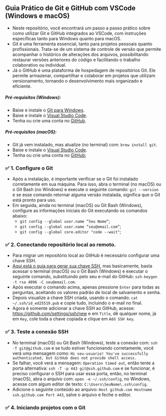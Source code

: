 ## Guia Prático de Git e GitHub com VSCode (Windows e macOS)
- Neste repositório, você encontrará um passo a passo prático sobre como utilizar Git e GitHub integrados ao VSCode, com instruções específicas tanto para Windows quanto para macOS.
- Git é uma ferramenta essencial, tanto para projetos pessoais quanto profissionais. Trata-se de um sistema de controle de versão que permite acompanhar o histórico de alterações dos arquivos, possibilitando restaurar versões anteriores do código e facilitando o trabalho colaborativo ou individual.
- Já o GitHub é uma plataforma de hospedagem de repositórios Git. Ele permite armazenar, compartilhar e colaborar em projetos que utilizam versionamento, tornando o desenvolvimento mais organizado e eficiente.

##### Pré-requisitos (Windows):
- Baixe e instale o [Git para Windows](https://git-scm.com/downloads).
- Baixe e instale o [Visual Studio Code](https://code.visualstudio.com).
- Tenha ou crie uma conta no [GitHub](https://github.com).

##### Pré-requisitos (macOS):
- Git já vem instalado, mas atualize (no terminal) com: `brew install git`.
- Baixe e instale o [Visual Studio Code](https://code.visualstudio.com).
- Tenha ou crie uma conta no [GitHub](https://github.com);


### ✅ 1. Configure o Git
- Após a instalação, é importante verificar se o Git foi instalado corretamente em sua máquina. Para isso, abra o terminal (no macOS) ou o Git Bash (no Windows) e execute o seguinte comando: `git --version` e se esse comando retornar alguma versão instalada, significa que o Git está pronto para uso.
- Em seguida, ainda no terminal (macOS) ou Git Bash (Windows), configure as informações iniciais do Git executando os comandos abaixo:
    - `git config --global user.name “Seu Nome”`;
    - `git config --global user.name “seu@email.com”`;
    - `git config --global core.editor "code --wait"`;

### ✅ 2. Conectando repositório local ao remoto.
- Para migrar um repositório local ao GitHub é necessário configurar uma chave SSH.
- [Aqui está o guia para gerar sua chave SSH](https://docs.github.com/pt/authentication/connecting-to-github-with-ssh/generating-a-new-ssh-key-and-adding-it-to-the-ssh-agent), mas basicamente, basta acessar o terminal (macOS) ou o Git Bash (Windows) e executar o seguinte comando, substituindo pelo seu e-mail do GitHub: `ssh-keygen -t rsa 4096 -C seu@email.com`.
- Após executar o comando acima, apenas pressione `Enter` para todas as perguntas, aceitando os valores padrão de local de salvamento e senha.
- Depois visualize a chave SSH criada, usando o comando: `cat ~/.ssh/id_ed25519.pub` e copie tudo, incluindo o e-mail no final.
- Agora é somente adicionar a chave SSH ao GitHub, acesse: https://github.com/settings/ssh/new e em `Title`, dê qualquer nome, já em `Key`, cole toda a chave copiada e clique em `Add SSH key`.

### ✅ 3. Teste a conexão SSH
- No terminal (macOS) ou Git Bash (Windows), teste a conexão com: `ssh -T git@github.com` e se tudo estiver funcionando corretamente, você verá uma mensagem como: `Hi seu-usuario! You've successfully authenticated, but GitHub does not provide shell access.`
- Se falhar, você verá a mensagem: `Operation timed out`, então tente a porta alternativa: `ssh -T -p 443 git@ssh.github.com` e se funcionar, é preciso configurar o SSH para usar essa porta, então, no terminal (macOS), abra o arquivo com: `open -e ~/.ssh/config`, no Windows, acesse com algum editor de texto: `C:\Users\SeuNome\.ssh\config`.
- Adicione o seguinte conteúdo ao arquivo: `Host github.com Hostname ssh.github.com Port 443`, salve o arquivo e feche o editor.

### ✅ 4. Iniciando projetos com o Git